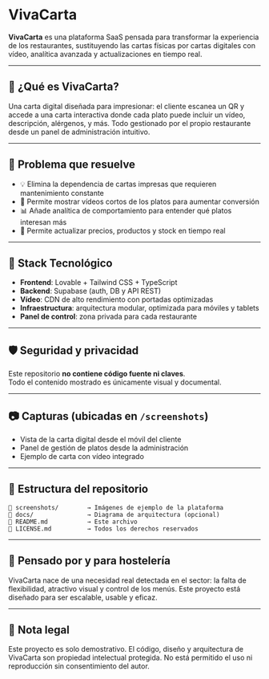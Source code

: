 
# VivaCarta

**VivaCarta** es una plataforma SaaS pensada para transformar la experiencia de los restaurantes, sustituyendo las cartas físicas por cartas digitales con vídeo, analítica avanzada y actualizaciones en tiempo real.

---

## 🚀 ¿Qué es VivaCarta?

Una carta digital diseñada para impresionar: el cliente escanea un QR y accede a una carta interactiva donde cada plato puede incluir un vídeo, descripción, alérgenos, y más. Todo gestionado por el propio restaurante desde un panel de administración intuitivo.

---

## 🎯 Problema que resuelve

- 💡 Elimina la dependencia de cartas impresas que requieren mantenimiento constante
- 🎥 Permite mostrar vídeos cortos de los platos para aumentar conversión
- 📊 Añade analítica de comportamiento para entender qué platos interesan más
- 🔄 Permite actualizar precios, productos y stock en tiempo real

---

## 🧱 Stack Tecnológico

- **Frontend**: Lovable + Tailwind CSS + TypeScript
- **Backend**: Supabase (auth, DB y API REST)
- **Vídeo**: CDN de alto rendimiento con portadas optimizadas
- **Infraestructura**: arquitectura modular, optimizada para móviles y tablets
- **Panel de control**: zona privada para cada restaurante

---

## 🛡️ Seguridad y privacidad

Este repositorio **no contiene código fuente ni claves**.  
Todo el contenido mostrado es únicamente visual y documental.

---

## 📷 Capturas (ubicadas en `/screenshots`)

- Vista de la carta digital desde el móvil del cliente
- Panel de gestión de platos desde la administración
- Ejemplo de carta con vídeo integrado

---

## 📂 Estructura del repositorio

```
📁 screenshots/        → Imágenes de ejemplo de la plataforma
📁 docs/               → Diagrama de arquitectura (opcional)
📄 README.md           → Este archivo
📄 LICENSE.md          → Todos los derechos reservados
```

---

## 🧠 Pensado por y para hostelería

VivaCarta nace de una necesidad real detectada en el sector: la falta de flexibilidad, atractivo visual y control de los menús. Este proyecto está diseñado para ser escalable, usable y eficaz.

---

## 📎 Nota legal

Este proyecto es solo demostrativo. El código, diseño y arquitectura de VivaCarta son propiedad intelectual protegida. No está permitido el uso ni reproducción sin consentimiento del autor.

